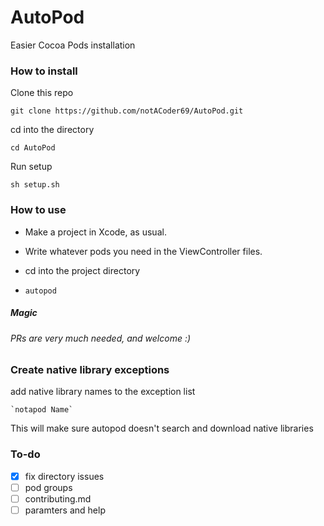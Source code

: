 # AutoPod
Easier Cocoa Pods installation

### How to install
Clone this repo

`git clone https://github.com/notACoder69/AutoPod.git`
 
 cd into the directory
 
 `cd AutoPod`

Run setup

`sh setup.sh`


### How to use

  * Make a project in Xcode, as usual.
  
  * Write whatever pods you need in the ViewController files.
  
  * cd into the project directory
  
  *  `autopod`  

##### Magic
###### PRs are very much needed, and welcome :)

### Create native library exceptions
add native library names to the exception list

    `notapod Name`

This will make sure autopod doesn't search and download native libraries

### To-do
 - [x] fix directory issues
 - [ ] pod groups
 - [ ] contributing.md
 - [ ] paramters and help
